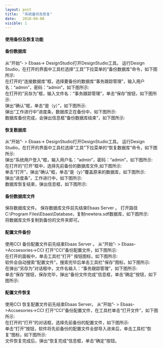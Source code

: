 ```yaml
---
layout: post
title:  "系统备份及恢复"
date:   2018-04-08
visible: 1
---
```


#### 使用备份及恢复功能
#### 备份数据库
从“开始”- > Ebaas-> DesignStudio打开DesignStudio工具。 运行Design Studio，在打开的界面中工具栏选择“工具”下拉菜单的“备份数据库”命令，如下图所示:
<img src="{{'/assets/img/2018-4-8-系统备份1.png' | prepend: site.baseurl }}" alt=""><br>
在打开的“连接数据库”框，选择要备份的数据库“事务跟踪管理”，输入用户名：“admin”，密码：“admin”，如下图所示:
<img src="{{'/assets/img/2018-4-8-系统备份2.png' | prepend: site.baseurl }}" alt=""><br>
在打开的“另存为”框，输入文件名：“事务跟踪管理”，单击“保存”按钮，如下图所示:
<img src="{{'/assets/img/2018-4-8-系统备份3.png' | prepend: site.baseurl }}" alt=""><br>
弹出“确认”框，单击“是（y）”，如下图所示:
<img src="{{'/assets/img/2018-4-8-系统备份4.png' | prepend: site.baseurl }}" alt=""><br>
弹出“工作进行中”进度条，数据库正在备份中，如下图所示:
<img src="{{'/assets/img/2018-4-8-系统备份5.png' | prepend: site.baseurl }}" alt=""><br>
数据库备份完成，会弹出信息框“备份数据库结束”，如下图所示:
<img src="{{'/assets/img/2018-4-8-系统备份6.png' | prepend: site.baseurl }}" alt=""><br>

#### 恢复数据库
从“开始”- > Ebaas-> DesignStudio打开DesignStudio工具。 运行Design Studio，在打开的界面中工具栏选择“工具”下拉菜单的“恢复数据库”命令，如下图所示:
<img src="{{'/assets/img/2018-4-8-系统恢复1.png' | prepend: site.baseurl }}" alt=""><br>
弹出“系统用户登入”框，输入用户名：“admin”，密码：“admin”，如下图所示:
<img src="{{'/assets/img/2018-4-8-系统恢复2.png' | prepend: site.baseurl }}" alt=""><br>
在打开的“打开”框中，选择先前备份的数据库文件,如下图所示:
<img src="{{'/assets/img/2018-4-8-系统恢复3.png' | prepend: site.baseurl }}" alt=""><br>
单击“打开”，弹出“确认”框，单击“是（y）”覆盖原来的数据库，如下图所示:
<img src="{{'/assets/img/2018-4-8-系统恢复4.png' | prepend: site.baseurl }}" alt=""><br>
弹出“进度条”，工作进行中，如下图所示:
<img src="{{'/assets/img/2018-4-8-系统恢复5.png' | prepend: site.baseurl }}" alt=""><br>
数据库恢复结束，弹出信息框，如下图所示:
<img src="{{'/assets/img/2018-4-8-系统恢复6.png' | prepend: site.baseurl }}" alt=""><br>

#### 备份数据库文件
保存数据库文件。
保存数据库文件前先结束Ebaas Server 。
打开路径C:\Program Files\Ebaas\Database，复制newtera.sdf数据库，如下图所示:
<img src="{{'/assets/img/2018-4-8-保存数据库文件1.png' | prepend: site.baseurl }}" alt=""><br>
将数据库文件复制到备份的文件夹即可。


#### 配置文件备份

使用CCI
备份配置文件前先结束Ebaas Server 。
从“开始”- > Ebaas->Accsesories->CCI 打开“CCI”备份配置文件，如下图所示:
<img src="{{'/assets/img/2018-4-8-配置文件备份1.png' | prepend: site.baseurl }}" alt=""><br>
在打开的面板中，单击工具栏“打开” 按钮图标，如下图所示:
<img src="{{'/assets/img/2018-4-8-配置文件备份2.png' | prepend: site.baseurl }}" alt=""><br>
软件会自动搜索“配置文件”，搜索完毕后单击工具栏"保存"图标，如下图所示:
<img src="{{'/assets/img/2018-4-8-配置文件备份3.png' | prepend: site.baseurl }}" alt=""><br>
在弹出“另存为”对话框中，文件名输入：“事务跟踪管理”，如下图所示:
<img src="{{'/assets/img/2018-4-8-配置文件备份4.png' | prepend: site.baseurl }}" alt=""><br>
单击“保存”按钮，保存完毕，弹出“备份文件完成”信息框，单击“确定”按钮，如下图所示:
<img src="{{'/assets/img/2018-4-8-配置文件备份5.png' | prepend: site.baseurl }}" alt=""><br>

#### 配置文件恢复
使用CCI
恢复配置文件前先结束Ebaas Server。
从“开始”- > Ebaas->Accsesories->CCI 打开“CCI”备份配置文件，在工具栏单击“打开文件”，如下图所示:
<img src="{{'/assets/img/2018-4-8-配置文件恢复1.png' | prepend: site.baseurl }}" alt=""><br>
在打开的“打开”的对话框，选择先前备份的配置文件，如下图所示:
<img src="{{'/assets/img/2018-4-8-配置文件恢复2.png' | prepend: site.baseurl }}" alt=""><br>
单击“打开”按钮，软件将先前备份的配置文件全部导入进来后，单击工具栏“恢复”图标，如下图所示:
<img src="{{'/assets/img/2018-4-8-配置文件恢复3.png' | prepend: site.baseurl }}" alt=""><br>
文件恢复完成后，弹出“恢复完成”信息框，单击“确定”按钮。


